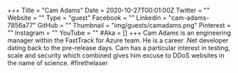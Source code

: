 +++
Title = "Cam Adams"
Date = 2020-10-27T00:01:00Z
Twitter = ""
Website = ""
Type = "guest"
Facebook = ""
Linkedin = "cam-adams-7856a77"
GitHub = ""
Thumbnail = "img/guests/camadams.png"
Pinterest = ""
Instagram = ""
YouTube = ""
#Aka = []
+++
Cam Adams is an engineering manager within the FastTrack for Azure team. He is a career .Net developer dating back to the pre-release days. Cam has a particular interest in testing, scale and security which combined gives him excuse to DDoS websites in the name of science. #firethelaser